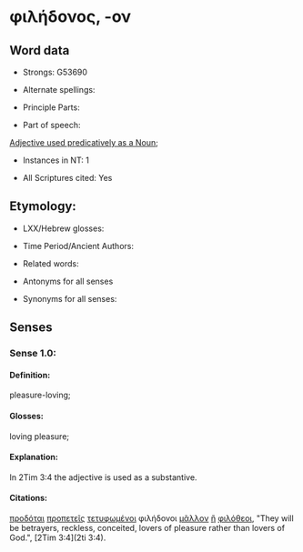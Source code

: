 # φιλήδονος, -ον

<!-- Status: S2=NeedsFinalCheck -->
<!-- Lexica used for edits: BDAG, FFM, LN, A-S -->

## Word data

* Strongs: G53690

* Alternate spellings:

* Principle Parts: 

* Part of speech: 

[Adjective used predicatively as a Noun](http://ugg.readthedocs.io/en/latest/noun_predicate_adj.html); 

* Instances in NT: 1

* All Scriptures cited: Yes

## Etymology: 

* LXX/Hebrew glosses: 

* Time Period/Ancient Authors: 

* Related words: 

* Antonyms for all senses

* Synonyms for all senses: 

## Senses 

### Sense 1.0:

#### Definition: 

pleasure-loving;

#### Glosses:

loving pleasure;

#### Explanation:

In 2Tim 3:4 the adjective is used as a substantive.

#### Citations:

[προδόται](../G42730/01.md) [προπετεῖς](../G43120/01.md) [τετυφωμένοι](../G51870/01.md) φιλήδονοι [μᾶλλον](../G31230/01.md) [ἢ](../G22280/01.md) [φιλόθεοι](../G53770/01.md), "They will be betrayers, reckless, conceited, lovers of pleasure rather than lovers of God.", [2Tim 3:4](2ti 3:4). 
